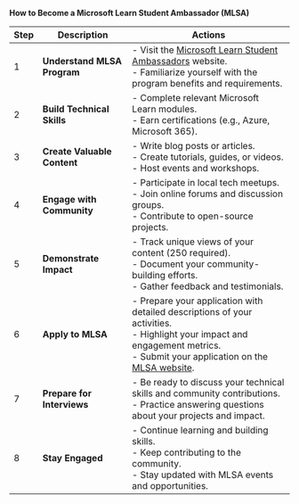 **How to Become a Microsoft Learn Student Ambassador (MLSA)**

| Step | Description | Actions |
|------|-------------|---------|
| 1 | **Understand MLSA Program** | - Visit the [Microsoft Learn Student Ambassadors](https://mvp.microsoft.com/studentambassadors&wt.mc_id=studentamb_399212) website.<br>- Familiarize yourself with the program benefits and requirements. |
| 2 | **Build Technical Skills** | - Complete relevant Microsoft Learn modules.<br>- Earn certifications (e.g., Azure, Microsoft 365). |
| 3 | **Create Valuable Content** | - Write blog posts or articles.<br>- Create tutorials, guides, or videos.<br>- Host events and workshops. |
| 4 | **Engage with Community** | - Participate in local tech meetups.<br>- Join online forums and discussion groups.<br>- Contribute to open-source projects. |
| 5 | **Demonstrate Impact** | - Track unique views of your content (250 required).<br>- Document your community-building efforts.<br>- Gather feedback and testimonials. |
| 6 | **Apply to MLSA** | - Prepare your application with detailed descriptions of your activities.<br>- Highlight your impact and engagement metrics.<br>- Submit your application on the [MLSA website](https://mvp.microsoft.com/studentambassadors&wt.mc_id=studentamb_399212). |
| 7 | **Prepare for Interviews** | - Be ready to discuss your technical skills and community contributions.<br>- Practice answering questions about your projects and impact. |
| 8 | **Stay Engaged** | - Continue learning and building skills.<br>- Keep contributing to the community.<br>- Stay updated with MLSA events and opportunities. |

